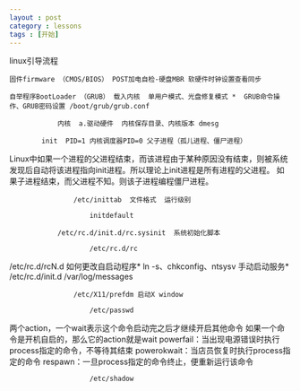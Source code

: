 ```yaml
---
layout : post
category : lessons
tags : [开始]
---
```

linux引导流程

	固件firmware （CMOS/BIOS） POST加电自检-硬盘MBR 软硬件时钟设置查看同步

	自举程序BootLoader （GRUB） 载入内核  单用户模式、光盘修复模式 *  GRUB命令操作、GRUB密码设置 /boot/grub/grub.conf

				内核  a.驱动硬件  内核保存目录、内核版本 dmesg

			init  PID=1 内核调度器PID=0 父子进程（孤儿进程、僵尸进程）
Linux中如果一个进程的父进程结束，而该进程由于某种原因没有结束，则被系统发现后自动将该进程指向init进程。所以理论上init进程是所有进程的父进程。
如果子进程结束，而父进程不知。则该子进程编程僵尸进程。

					/etc/inittab  文件格式  运行级别

						initdefault

				/etc/rc.d/init.d/rc.sysinit  系统初始化脚本

						/etc/rc.d/rc

/etc/rc.d/rcN.d  如何更改自启动程序*  ln -s、chkconfig、ntsysv 手动启动服务* /etc/rc.d/init.d /var/log/messages

					/etc/X11/prefdm 启动X window

						/etc/passwd
两个action，一个wait表示这个命令启动完之后才继续开启其他命令
如果一个命令是开机自启的，那么它的action就是wait
powerfail：当出现电源错误时执行process指定的命令，不等待其结束
powerokwait：当店员恢复时执行process指定的命令
respawn：一旦process指定的命令终止，便重新运行该命令

						/etc/shadow